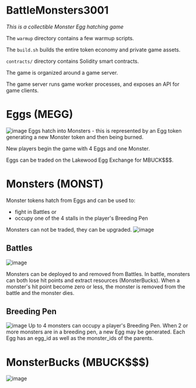 # BattleMonsters3001

_This is a collectible Monster Egg hatching game_ 

The `warmup` directory contains a few warmup scripts.

The `build.sh` builds the entire token economy and private game assets.

`contracts/` directory contains Solidity smart contracts.

The game is organized around a game server. 

The game server runs game worker processes, and exposes an API for game clients. 

# Eggs (MEGG)
![image](https://github.com/mickeyshaughnessy/BattleMonsters3001/assets/1209295/9fb9dac7-53fb-4732-a31d-b1a57465f600)
Eggs hatch into Monsters - this is represented by an Egg token generating a new Monster token and then being burned.

New players begin the game with 4 Eggs and one Monster.

Eggs can be traded on the Lakewood Egg Exchange for MBUCK$$$.

# Monsters (MONST)
Monster tokens hatch from Eggs and can be used to:
 * fight in Battles or 
 * occupy one of the 4 stalls in the player's Breeding Pen

Monsters can not be traded, they can be upgraded. 
![image](https://github.com/mickeyshaughnessy/BattleMonsters3001/assets/1209295/5ca75b16-de81-4a63-a416-7614b7454e8b)

## Battles
![image](https://github.com/mickeyshaughnessy/BattleMonsters3001/assets/1209295/86b16072-3ce8-4df0-a2ec-bacb9b4e3d7a)

Monsters can be deployed to and removed from Battles. 
In battle, monsters can both lose hit points and extract resources (MonsterBucks).
When a monster's hit point become zero or less, the monster is removed from the battle and the monster dies. 


## Breeding Pen
![image](https://github.com/mickeyshaughnessy/BattleMonsters3001/assets/1209295/464b6725-9c1f-4d55-ade7-901cfc3c8b3e)
Up to 4 monsters can occupy a player's Breeding Pen.
When 2 or more monsters are in a breeding pen, a new Egg may be generated. 
Each Egg has an egg_id as well as the monster_ids of the parents.

# MonsterBucks (MBUCK$$$)
![image](https://github.com/mickeyshaughnessy/BattleMonsters3001/assets/1209295/c266733a-90bb-4b43-aca6-dabce6ca34d9)
